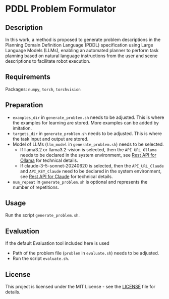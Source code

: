 # PDDL Problem Formulator 

## Description
In this work, a method is proposed to generate problem descriptions in the Planning Domain Definition Language (PDDL) specification using Large Language Models (LLMs), enabling an automated planner to perform task planning based on natural language instructions from the user and scene descriptions to facilitate robot execution.

## Requirements 
Packages: `numpy`, `torch`, `torchvision` 

## Preparation
- ``examples_dir`` in ``generate_problem.sh`` needs to be adjusted. This is where the examples for learning are stored. More examples can be added by imitation. 
- ``targets_dir`` in ``generate_problem.sh`` needs to be adjusted. This is where the task input and output are stored. 
- Model of LLMs (``llm_model`` in ``generate_problem.sh``) needs to be selected. 
  - If llama3.2 or llama3.2-vision is selected, then the ``API_URL_Ollama`` needs to be declared in the system environment, see [Rest API for Ollama](https://github.com/ollama/ollama?tab=readme-ov-file#rest-api) for technical details. 
  - If claude-3-5-sonnet-20240620 is selected, then the ``API_URL_Claude`` and ``API_KEY_Claude`` need to be declared in the system environment, see [Rest API for Claude](https://docs.anthropic.com/en/api/getting-started) for technical details. 
- ``num_repeat`` in ``generate_problem.sh`` is optional and represents the number of repetitions. 

## Usage
Run the script ``generate_problem.sh``. 

## Evaluation 
If the default Evaluation tool included here is used 
- Path of the problem file (``problem`` in ``evaluate.sh``) needs to be adjusted. 
- Run the script ``evaluate.sh``. 

## License
This project is licensed under the MIT License - see the [LICENSE](LICENSE) file for details.
